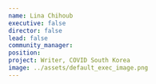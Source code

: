 ```yaml
---
name: Lina Chihoub
executive: false
director: false
lead: false
community_manager:   
position:
project: Writer, COVID South Korea
image: ../assets/default_exec_image.png
---
```

